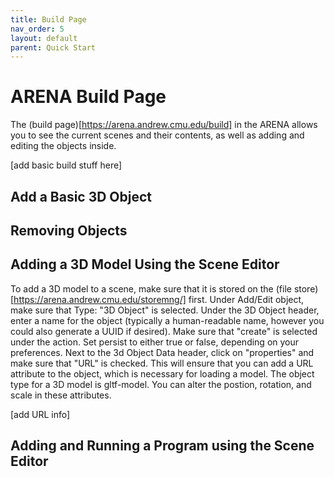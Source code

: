 ```yaml
---
title: Build Page
nav_order: 5
layout: default
parent: Quick Start
---
```


# ARENA Build Page

The (build page)[https://arena.andrew.cmu.edu/build] in the ARENA allows you to see the current scenes and their contents, as well as adding and editing the objects inside. 

[add basic build stuff here]

## Add a Basic 3D Object

## Removing Objects

## Adding a 3D Model Using the Scene Editor

To add a 3D model to a scene, make sure that it is stored on the (file store)[https://arena.andrew.cmu.edu/storemng/] first. Under Add/Edit object, make sure that Type: "3D Object" is selected. Under the 3D Object header, enter a name for the object (typically a human-readable name, however you could also generate a UUID if desired). Make sure that "create" is selected under the action. Set persist to either true or false, depending on your preferences. Next to the 3d Object Data header, click on "properties" and make sure that "URL" is checked. This will ensure that you can add a URL attribute to the object, which is necessary for loading a model. The object type for a 3D model is gltf-model. You can alter the postion, rotation, and scale in these attributes. 

[add URL info]

## Adding and Running a Program using the Scene Editor




